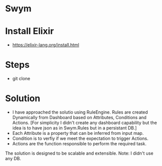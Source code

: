 # Swym

# Install Elixir
- https://elixir-lang.org/install.html

# Steps
- git clone 
# Solution
- I have approached the solutio using RuleEngine.
Rules are created Dynamically from Dashboard based on Attributes, Conditions and Actions. 
[For simplicity I didn't create any dashboard capability but the idea is to have json as in Swym.Rules but in a persistant DB.]
- Each Attribute is a property that can be inferred from input map.
- Condition is to verfiy if we meet the expectation to trigger Actions.
- Actions are the function responsible to perform the required task.

The solution is designed to be scalable and extensible.
Note: I didn't use any DB.
